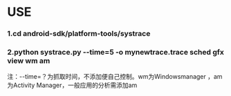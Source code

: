 # USE

### 1.cd android-sdk/platform-tools/systrace
###  2.python systrace.py --time=5 -o mynewtrace.trace sched gfx view wm am
注：--time=？为抓取时间，不添加便自己控制。wm为Windowsmanager ，am为Activity Manager，一般应用的分析需添加am
